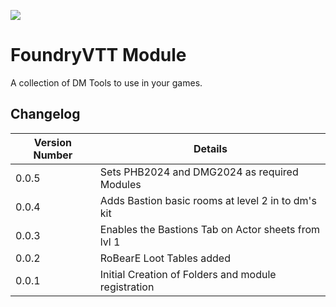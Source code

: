 ![](https://img.shields.io/badge/Foundry-v12-informational)


# FoundryVTT Module

A collection of DM Tools to use in your games.

## Changelog

| Version Number     | Details                                                |
|--------------------|--------------------------------------------------------|
|0.0.5               | Sets PHB2024 and DMG2024 as required Modules           |
|0.0.4               | Adds Bastion basic rooms at level 2 in to dm's kit     |
|0.0.3               | Enables the Bastions Tab on Actor sheets from lvl 1    |
|0.0.2               | RoBearE Loot Tables added                              |
|0.0.1               | Initial Creation of Folders and module registration    |
